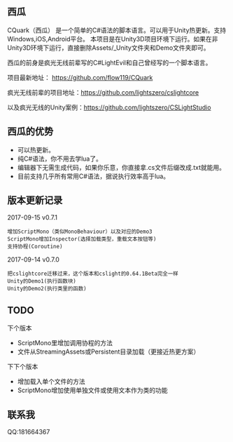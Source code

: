 ## 西瓜
CQuark（西瓜） 是一个简单的C#语法的脚本语言。可以用于Unity热更新。支持Windows,iOS,Android平台。
本项目是在Unity3D项目环境下运行。如果在非Unity3D环境下运行，直接删除Assets/_Unity文件夹和Demo文件夹即可。

西瓜的前身是疯光无线前辈写的C#LightEvil和自己曾经写的一个脚本语言。

项目最新地址：    	https://github.com/flow119/CQuark

疯光无线前辈的项目地址：https://github.com/lightszero/cslightcore

以及疯光无线的Unity案例：https://github.com/lightszero/CSLightStudio



## 西瓜的优势

* 可以热更新。
* 纯C#语法，你不用去学lua了。
* 编辑器下无需生成代码，如果你乐意，你直接拿.cs文件后缀改成.txt就能用。
* 目前支持几乎所有常用C#语法，据说执行效率高于lua。




## 版本更新记录
2017-09-15 v0.7.1
    
    增加ScriptMono（类似MonoBehaviour）以及对应的Demo3
	ScriptMono增加Inspector(选择加载类型，重载文本按钮等) 
    支持协程(Coroutine)
    
2017-09-14 v0.7.0
    
    把cslightcore迁移过来，这个版本和cslight的0.64.1Beta完全一样
    Unity的Demo1(执行函数块)
    Unity的Demo2(执行类里的函数)


## TODO

下个版本

* ScriptMono里增加调用协程的方法
* 文件从StreamingAssets或Persistent目录加载（更接近热更方案）

下下个版本

* 增加载入单个文件的方法
* ScriptMono增加使用单独文件或使用文本作为类的功能

## 联系我
QQ:181664367
